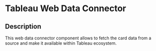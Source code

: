 # Tableau Web Data Connector

## Description

This web data connector component allows to fetch the card data from a source and make it available within Tableau ecosystem.